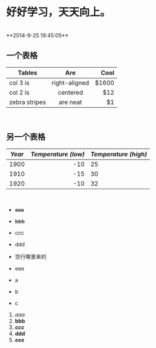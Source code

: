 # 好好学习，天天向上。 #
<br>
**2014-9-25 19:45:05**
<br>

## 一个表格 ##

| Tables        | Are           | Cool  |
| ------------- |:-------------:| -----:|
| col 3 is      | right-aligned | $1600 |
| col 2 is      | centered      |   $12 |
| zebra stripes | are neat      |    $1 |

<br>

## 另一个表格 ##

| *Year* | *Temperature (low)* | *Temperature (high)* |
| :----: | ------------------: | -------------------- |
| 1900 | -10 | 25 |
| 1910 | -15 | 30 |
| 1920 | -10 | 32 |

<br>

- ~~aaa~~
- <del>bbb</del>
- ccc
- ddd
- 空行哪里来的
- eee


- a
- b
- c


1. *aaa*
2. **bbb**
3. ***ccc***
4. ****ddd****
5. *****eee*****

<br>
